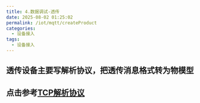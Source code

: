 ```yaml
---
title: 4.数据调试-透传
date: 2025-08-02 01:25:02
permalink: /iot/mqtt/createProduct
categories:
  - 设备接入
tags:
  - 设备接入
---
```


## 透传设备主要写解析协议，把透传消息格式转为物模型

## 点击参考[TCP解析协议](/iot/writeProtocol "TCP解析协议")
